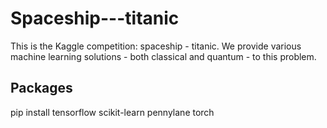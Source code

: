 # Spaceship---titanic
This is the Kaggle competition: spaceship - titanic. We provide various machine learning solutions - both classical and quantum - to this problem.

## Packages
pip install tensorflow scikit-learn pennylane torch
